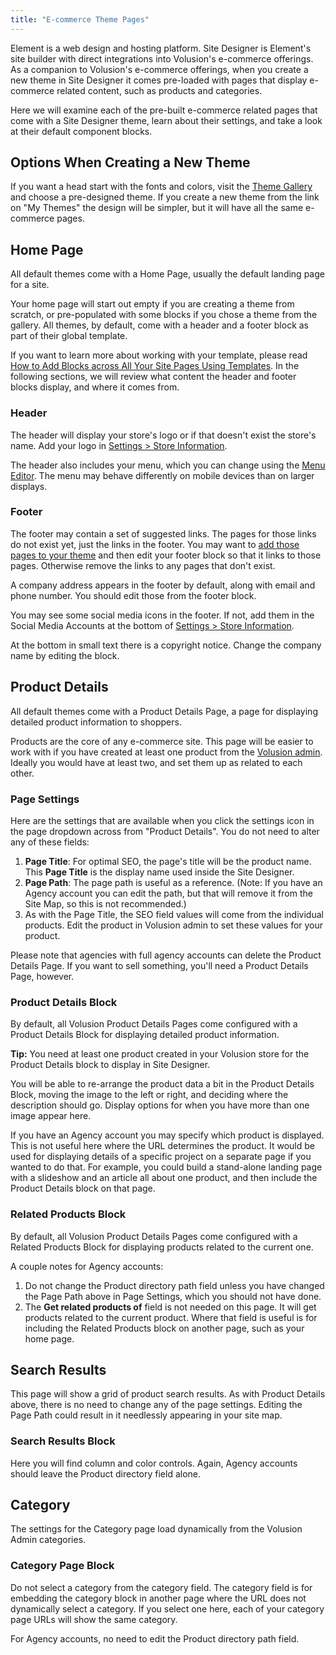 ```yaml
---
title: "E-commerce Theme Pages"
---
```


Element is a web design and hosting platform. Site Designer is Element's site builder with direct integrations into Volusion's e-commerce offerings. As a companion to Volusion's e-commerce offerings, when you create a new theme in Site Designer it comes pre-loaded with pages that display e-commerce related content, such as products and categories.

Here we will examine each of the pre-built e-commerce related pages that come with a Site Designer theme, learn about their settings, and take a look at their default component blocks.

## Options When Creating a New Theme

If you want a head start with the fonts and colors, visit the [Theme Gallery](http://link-to-theme-gallery) and choose a pre-designed theme. If you create a new theme from the link on "My Themes" the design will be simpler, but it will have all the same e-commerce pages.

## Home Page

All default themes come with a Home Page, usually the default landing page for a site.

Your home page will start out empty if you are creating a theme from scratch, or pre-populated with some blocks if you chose a theme from the gallery. All themes, by default, come with a header and a footer block as part of their global template.

If you want to learn more about working with your template, please read [How to Add Blocks across All Your Site Pages Using Templates](/how-to/add-blocks-to-templates). In the following sections, we will review what content the header and footer blocks display, and where it comes from.

### Header

The header will display your store's logo or if that doesn't exist the store's name. Add your logo in [Settings > Store Information](https://admin.volusion.com/settings/detail).

The header also includes your menu, which you can change using the [Menu Editor](https://admin.volusion.com/editstore/menu). The menu may behave differently on mobile devices than on larger displays.

### Footer

The footer may contain a set of suggested links. The pages for those links do not exist yet, just the links in the footer. You may want to [add those pages to your theme](/how-to/add-page-to-theme) and then edit your footer block so that it links to those pages. Otherwise remove the links to any pages that don't exist.

A company address appears in the footer by default, along with email and phone number. You should edit those from the footer block.

You may see some social media icons in the footer. If not, add them in the Social Media Accounts at the bottom of [Settings > Store Information](https://admin.volusion.com/settings/detail).

At the bottom in small text there is a copyright notice. Change the company name by editing the block.

## Product Details

All default themes come with a Product Details Page, a page for displaying detailed product information to shoppers.

Products are the core of any e-commerce site. This page will be easier to work with if you have created at least one product from the [Volusion admin](https://admin.volusion.com/). Ideally you would have at least two, and set them up as related to each other.

### Page Settings

Here are the settings that are available when you click the settings icon in the page dropdown across from "Product Details". You do not need to alter any of these fields:

1. **Page Title**: For optimal SEO, the page's title will be the product name. This **Page Title** is the display name used inside the Site Designer.
1. **Page Path**: The page path is useful as a reference. (Note: If you have an Agency account you can edit the path, but that will remove it from the Site Map, so this is not recommended.)
1. As with the Page Title, the SEO field values will come from the individual products. Edit the product in Volusion admin to set these values for your product.

Please note that agencies with full agency accounts can delete the Product Details Page. If you want to sell something, you'll need a Product Details Page, however.

### Product Details Block

By default, all Volusion Product Details Pages come configured with a Product Details Block for displaying detailed product information.

**Tip:** You need at least one product created in your Volusion store for the Product Details block to display in Site Designer.

You will be able to re-arrange the product data a bit in the Product Details Block, moving the image to the left or right, and deciding where the description should go. Display options for when you have more than one image appear here.

If you have an Agency account you may specify which product is displayed. This is not useful here where the URL determines the product. It would be used for displaying details of a specific project on a separate page if you wanted to do that. For example, you could build a stand-alone landing page with a slideshow and an article all about one product, and then include the Product Details block on that page.

### Related Products Block

By default, all Volusion Product Details Pages come configured with a Related Products Block for displaying products related to the current one.

A couple notes for Agency accounts:

1. Do not change the Product directory path field unless you have changed the Page Path above in Page Settings, which you should not have done.
1. The **Get related products of** field is not needed on this page. It will get products related to the current product. Where that field is useful is for including the Related Products block on another page, such as your home page.

## Search Results

This page will show a grid of product search results. As with Product Details above, there is no need to change any of the page settings. Editing the Page Path could result in it needlessly appearing in your site map.

### Search Results Block

Here you will find column and color controls. Again, Agency accounts should leave the Product directory field alone.

## Category

The settings for the Category page load dynamically from the Volusion Admin categories.

### Category Page Block

Do not select a category from the category field. The category field is for embedding the category block in another page where the URL does not dynamically select a category. If you select one here, each of your category page URLs will show the same category.

For Agency accounts, no need to edit the Product directory path field.